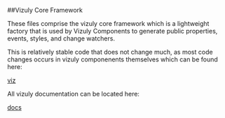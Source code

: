 ##Vizuly Core Framework


These files comprise the vizuly core framework which is a lightweight factory that is used by Vizuly Components to generate public properties, events, styles, and change watchers.  

This is relatively stable code that does not change much, as most code changes occurs in vizuly componenents themselves which can be found here: 


[viz](https://github.com/vizuly/viz)


All vizuly documentation can be located here:

[docs](https://vizuly.io/docs/)